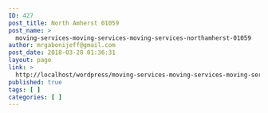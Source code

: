 ```yaml
---
ID: 427
post_title: North Amherst 01059
post_name: >
  moving-services-moving-services-moving-services-northamherst-01059
author: mrgabonijeff@gmail.com
post_date: 2018-03-28 01:36:31
layout: page
link: >
  http://localhost/wordpress/moving-services-moving-services-moving-services-northamherst-01059/
published: true
tags: [ ]
categories: [ ]
---
```

